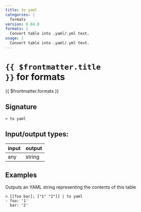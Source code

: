 ```yaml
---
title: to yaml
categories: |
  formats
version: 0.84.0
formats: |
  Convert table into .yaml/.yml text.
usage: |
  Convert table into .yaml/.yml text.
---
```


# <code>{{ $frontmatter.title }}</code> for formats

<div class='command-title'>{{ $frontmatter.formats }}</div>

## Signature

```> to yaml ```


## Input/output types:

| input | output |
| ----- | ------ |
| any   | string |

## Examples

Outputs an YAML string representing the contents of this table
```shell
> [[foo bar]; ["1" "2"]] | to yaml
- foo: '1'
  bar: '2'

```
